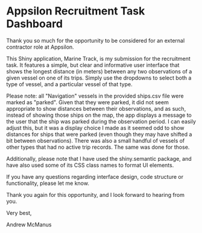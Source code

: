# Appsilon Recruitment Task Dashboard


Thank you so much for the opportunity to be considered for an external contractor role at Appsilon.

This Shiny application, Marine Track, is my submission for the recruitment task. It features a simple, but clear and informative user interface that shows the longest distance (in meters) between any two observations of a given vessel on one of its trips. Simply use the dropdowns to select both a type of vessel, and a particular vessel of that type. 

Please note: all "Navigation" vessels in the provided ships.csv file were marked as "parked". Given that they were parked, it did not seem appropriate to show distances between their observations, and as such, instead of showing those ships on the map, the app displays a message to the user that the ship was parked during the observation period. I can easily adjust this, but it was a display choice I made as it seemed odd to show distances for ships that were parked (even though they may have shifted a bit between observations). There was also a small handful of vessels of other types that had no active trip records. The same was done for those.

Additionally, please note that I have used the shiny.semantic package, and have also used some of its CSS class names to format UI elements.

If you have any questions regarding interface design, code structure or functionality, please let me know.

Thank you again for this opportunity, and I look forward to hearing from you.

Very best,

Andrew McManus
